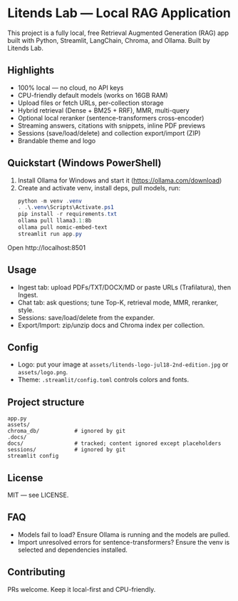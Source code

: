 # Litends Lab — Local RAG Application

This project is a fully local, free Retrieval Augmented Generation (RAG) app built with Python, Streamlit, LangChain, Chroma, and Ollama. Built by Litends Lab.

## Highlights
- 100% local — no cloud, no API keys
- CPU-friendly default models (works on 16GB RAM)
- Upload files or fetch URLs, per-collection storage
- Hybrid retrieval (Dense + BM25 + RRF), MMR, multi-query
- Optional local reranker (sentence-transformers cross-encoder)
- Streaming answers, citations with snippets, inline PDF previews
- Sessions (save/load/delete) and collection export/import (ZIP)
- Brandable theme and logo

## Quickstart (Windows PowerShell)
1) Install Ollama for Windows and start it (https://ollama.com/download)
2) Create and activate venv, install deps, pull models, run:
   ```powershell
   python -m venv .venv
   . .\.venv\Scripts\Activate.ps1
   pip install -r requirements.txt
   ollama pull llama3.1:8b
   ollama pull nomic-embed-text
   streamlit run app.py
   ```

Open http://localhost:8501

## Usage
- Ingest tab: upload PDFs/TXT/DOCX/MD or paste URLs (Trafilatura), then Ingest.
- Chat tab: ask questions; tune Top-K, retrieval mode, MMR, reranker, style.
- Sessions: save/load/delete from the expander.
- Export/Import: zip/unzip docs and Chroma index per collection.

## Config
- Logo: put your image at `assets/litends-logo-jul18-2nd-edition.jpg` or `assets/logo.png`.
- Theme: `.streamlit/config.toml` controls colors and fonts.

## Project structure
```
app.py
assets/
chroma_db/           # ignored by git
.docs/
docs/                # tracked; content ignored except placeholders
sessions/            # ignored by git
streamlit config
```

## License
MIT — see LICENSE.

## FAQ
- Models fail to load? Ensure Ollama is running and the models are pulled.
- Import unresolved errors for sentence-transformers? Ensure the venv is selected and dependencies installed.

## Contributing
PRs welcome. Keep it local-first and CPU-friendly.
